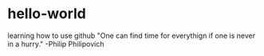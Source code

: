 # hello-world
learning how to use github
"One can find time for everythign if one is never in a hurry."
-Philip Philipovich
